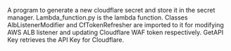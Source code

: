 A program to generate a new cloudflare secret and store it in the secret manager.
Lambda_function.py is the lambda function. Classes AlbListenerModifier and CfTokenRefresher are imported to it for modifying AWS ALB listener and updating Cloudflare WAF token respectively.
GetAPI Key retrieves the API Key for Cloudflare.
